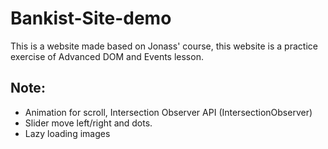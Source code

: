 # Bankist-Site-demo
This is a website made based on Jonass' course, this website is a practice exercise of Advanced DOM and Events lesson.

## Note:
- Animation for scroll, Intersection Observer API (IntersectionObserver)
- Slider move left/right and dots.
- Lazy loading images 
